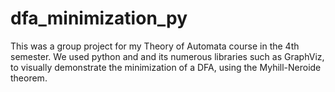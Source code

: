 # dfa_minimization_py
 This was a group project for my  Theory of Automata course in the 4th semester. We used python and and its numerous libraries such as GraphViz, to visually demonstrate the minimization of a DFA, using the Myhill-Neroide theorem.
